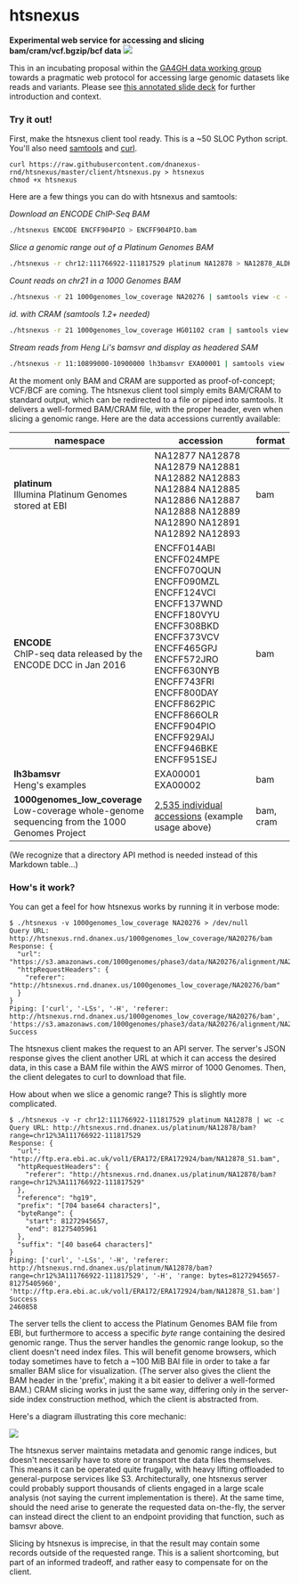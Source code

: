 # htsnexus

**Experimental web service for accessing and slicing bam/cram/vcf.bgzip/bcf data** <a href="https://travis-ci.org/dnanexus-rnd/htsnexus"><img src="https://travis-ci.org/dnanexus-rnd/htsnexus.svg?branch=master"/></a>

This in an incubating proposal within the [GA4GH data working group](http://ga4gh.org/) towards a pragmatic web protocol for accessing large genomic datasets like reads and variants. Please see [this annotated slide deck](https://docs.google.com/a/dnanexus.com/presentation/d/1iATx04kwPz9V8-x_S4-eXmUbHJQt-AkOu4BL_xaE2nc/edit?usp=sharing) for further introduction and context.

### Try it out!

First, make the htsnexus client tool ready. This is a ~50 SLOC Python script. You'll also need [samtools](http://www.htslib.org/) and [curl](https://curl.haxx.se/).

```
curl https://raw.githubusercontent.com/dnanexus-rnd/htsnexus/master/client/htsnexus.py > htsnexus
chmod +x htsnexus
```

Here are a few things you can do with htsnexus and samtools:

*Download an ENCODE ChIP-Seq BAM*
```bash
./htsnexus ENCODE ENCFF904PIO > ENCFF904PIO.bam
```

*Slice a genomic range out of a Platinum Genomes BAM*

```bash
./htsnexus -r chr12:111766922-111817529 platinum NA12878 > NA12878_ALDH2.bam
```

*Count reads on chr21 in a 1000 Genomes BAM*

```bash
./htsnexus -r 21 1000genomes_low_coverage NA20276 | samtools view -c -
```

*id. with CRAM (samtools 1.2+ needed)*

```bash
./htsnexus -r 21 1000genomes_low_coverage HG01102 cram | samtools view -c -
```

*Stream reads from Heng Li's bamsvr and display as headered SAM*

```bash
./htsnexus -r 11:10899000-10900000 lh3bamsvr EXA00001 | samtools view -h - | less -S
```

At the moment only BAM and CRAM are supported as proof-of-concept; VCF/BCF are coming. The htsnexus client tool simply emits BAM/CRAM to standard output, which can be redirected to a file or piped into samtools. It delivers a well-formed BAM/CRAM file, with the proper header, even when slicing a genomic range. Here are the data accessions currently available:

| namespace | accession | format |
| --- | --- | --- |
| **platinum** <br/> Illumina Platinum Genomes stored at EBI | NA12877 NA12878 NA12879 NA12881 NA12882 NA12883 NA12884 NA12885 NA12886 NA12887 NA12888 NA12889 NA12890 NA12891 NA12892 NA12893 | bam |
| **ENCODE** <br/> ChIP-seq data released by the ENCODE DCC in Jan 2016 | ENCFF014ABI ENCFF024MPE ENCFF070QUN ENCFF090MZL ENCFF124VCI ENCFF137WND ENCFF180VYU ENCFF308BKD ENCFF373VCV ENCFF465GPJ ENCFF572JRO ENCFF630NYB ENCFF743FRI ENCFF800DAY ENCFF862PIC ENCFF866OLR ENCFF904PIO ENCFF929AIJ ENCFF946BKE ENCFF951SEJ | bam |
| **lh3bamsvr** <br/> Heng's examples | EXA00001 EXA00002 | bam |
| **1000genomes_low_coverage** <br/> Low-coverage whole-genome sequencing from the 1000 Genomes Project | <a href="http://ftp.1000genomes.ebi.ac.uk/vol1/ftp/phase3/data/">2,535 individual accessions</a> (example usage above) | bam, cram |

(We recognize that a directory API method is needed instead of this Markdown table...)

### How's it work?

You can get a feel for how htsnexus works by running it in verbose mode:

```
$ ./htsnexus -v 1000genomes_low_coverage NA20276 > /dev/null
Query URL: http://htsnexus.rnd.dnanex.us/1000genomes_low_coverage/NA20276/bam
Response: {
  "url": "https://s3.amazonaws.com/1000genomes/phase3/data/NA20276/alignment/NA20276.mapped.ILLUMINA.bwa.ASW.low_coverage.20120522.bam",
  "httpRequestHeaders": {
    "referer": "http://htsnexus.rnd.dnanex.us/1000genomes_low_coverage/NA20276/bam"
  }
}
Piping: ['curl', '-LSs', '-H', 'referer: http://htsnexus.rnd.dnanex.us/1000genomes_low_coverage/NA20276/bam', 'https://s3.amazonaws.com/1000genomes/phase3/data/NA20276/alignment/NA20276.mapped.ILLUMINA.bwa.ASW.low_coverage.20120522.bam']
Success
```

The htsnexus client makes the request to an API server. The server's JSON response gives the client another URL at which it can access the desired data, in this case a BAM file within the AWS mirror of 1000 Genomes. Then, the client delegates to curl to download that file.

How about when we slice a genomic range? This is slightly more complicated.

```
$ ./htsnexus -v -r chr12:111766922-111817529 platinum NA12878 | wc -c
Query URL: http://htsnexus.rnd.dnanex.us/platinum/NA12878/bam?range=chr12%3A111766922-111817529
Response: {
  "url": "http://ftp.era.ebi.ac.uk/vol1/ERA172/ERA172924/bam/NA12878_S1.bam",
  "httpRequestHeaders": {
    "referer": "http://htsnexus.rnd.dnanex.us/platinum/NA12878/bam?range=chr12%3A111766922-111817529"
  },
  "reference": "hg19",
  "prefix": "[704 base64 characters]",
  "byteRange": {
    "start": 81272945657,
    "end": 81275405961
  },
  "suffix": "[40 base64 characters]"
}
Piping: ['curl', '-LSs', '-H', 'referer: http://htsnexus.rnd.dnanex.us/platinum/NA12878/bam?range=chr12%3A111766922-111817529', '-H', 'range: bytes=81272945657-81275405960', 'http://ftp.era.ebi.ac.uk/vol1/ERA172/ERA172924/bam/NA12878_S1.bam']
Success
2460858
```

The server tells the client to access the Platinum Genomes BAM file from EBI, but furthermore to access a specific *byte* range containing the desired genomic range. Thus the server handles the genomic range lookup, so the client doesn't need index files. This will benefit genome browsers, which today sometimes have to fetch a ~100 MiB BAI file in order to take a far smaller BAM slice for visualization. (The server also gives the client the BAM header in the 'prefix', making it a bit easier to deliver a well-formed BAM.) CRAM slicing works in just the same way, differing only in the server-side index construction method, which the client is abstracted from.

Here's a diagram illustrating this core mechanic:

![](https://raw.githubusercontent.com/wiki/dnanexus-rnd/htsnexus/htsnexus_core_mechanic.png)

The htsnexus server maintains metadata and genomic range indices, but doesn't necessarily have to store or transport the data files themselves. This means it can be operated quite frugally, with heavy lifting offloaded to general-purpose services like S3. Architecturally, one htsnexus server could probably support thousands of clients engaged in a large scale analysis (not saying the current implementation is there). At the same time, should the need arise to generate the requested data on-the-fly, the server can instead direct the client to an endpoint providing that function, such as bamsvr above.

Slicing by htsnexus is imprecise, in that the result may contain some records outside of the requested range. This is a salient shortcoming, but part of an informed tradeoff, and rather easy to compensate for on the client.
